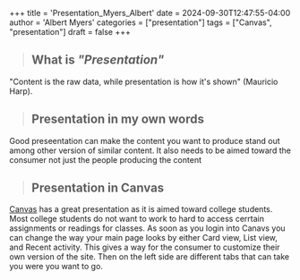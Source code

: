 +++
title = 'Presentation_Myers_Albert'
date = 2024-09-30T12:47:55-04:00
author = 'Albert Myers'
categories = ["presentation"]
tags = ["Canvas", "presentation"]
draft = false
+++
> ## **What is** *"Presentation"*

"Content is the raw data, while presentation is how it's shown" (Mauricio Harp). 

> ## **Presentation in my own words**

Good preseentation can make the content you want to produce stand out among other version of similar content. It also needs to be aimed toward the consumer not just the people producing the content

> ## **Presentation in Canvas**

[Canvas](https://uk.instructure.com/?login_success=1) has a great presentation as it is aimed toward college students. Most college students do not want to work to hard to access cerrtain assignments or readings for classes. As soon as you login into Canavs you can change the way your main page looks by either Card view, List view, and Recent activity. This gives a way for the consumer to customize their own version of the site. Then on the left side are different tabs that can take you were you want to go.